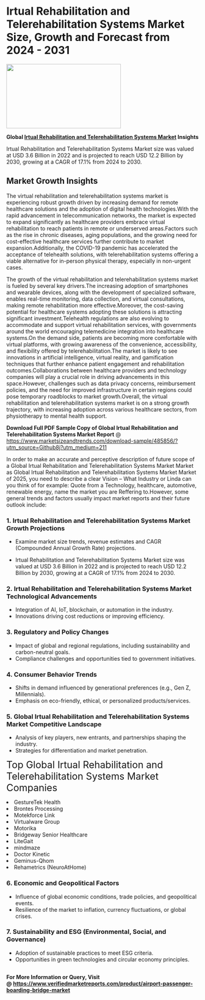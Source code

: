 <H1>Irtual Rehabilitation and Telerehabilitation Systems Market Size, Growth and Forecast from 2024 - 2031</H1><img class="aligncenter size-medium wp-image-584254" src="https://thirdeyenews.in/wp-content/uploads/2024/09/Global-Market-Research-300x168.jpeg" alt="" width="300" height="168" /><p><strong>Global&nbsp;<a href="https://www.marketsizeandtrends.com/download-sample/485856/?utm_source=Github8j?utm_medium=211">Irtual Rehabilitation and Telerehabilitation Systems Market</a> Insights</strong></p><p>Irtual Rehabilitation and Telerehabilitation Systems Market size was valued at USD 3.6 Billion in 2022 and is projected to reach USD 12.2 Billion by 2030, growing at a CAGR of 17.1% from 2024 to 2030.</p><p><h2>Market Growth Insights</h2> <p>The virtual rehabilitation and telerehabilitation systems market is experiencing robust growth driven by increasing demand for remote healthcare solutions and the adoption of digital health technologies.With the rapid advancement in telecommunication networks, the market is expected to expand significantly as healthcare providers embrace virtual rehabilitation to reach patients in remote or underserved areas.Factors such as the rise in chronic diseases, aging populations, and the growing need for cost-effective healthcare services further contribute to market expansion.Additionally, the COVID-19 pandemic has accelerated the acceptance of telehealth solutions, with telerehabilitation systems offering a viable alternative for in-person physical therapy, especially in non-urgent cases.</p> <p>The growth of the virtual rehabilitation and telerehabilitation systems market is fueled by several key drivers.The increasing adoption of smartphones and wearable devices, along with the development of specialized software, enables real-time monitoring, data collection, and virtual consultations, making remote rehabilitation more effective.Moreover, the cost-saving potential for healthcare systems adopting these solutions is attracting significant investment.Telehealth regulations are also evolving to accommodate and support virtual rehabilitation services, with governments around the world encouraging telemedicine integration into healthcare systems.On the demand side, patients are becoming more comfortable with virtual platforms, with growing awareness of the convenience, accessibility, and flexibility offered by telerehabilitation.The market is likely to see innovations in artificial intelligence, virtual reality, and gamification techniques that further enhance patient engagement and rehabilitation outcomes.Collaborations between healthcare providers and technology companies will play a crucial role in driving advancements in this space.However, challenges such as data privacy concerns, reimbursement policies, and the need for improved infrastructure in certain regions could pose temporary roadblocks to market growth.Overall, the virtual rehabilitation and telerehabilitation systems market is on a strong growth trajectory, with increasing adoption across various healthcare sectors, from physiotherapy to mental health support.<p><span class=""><strong>Download Full PDF Sample Copy of Global Irtual Rehabilitation and Telerehabilitation Systems Market Report</strong> @ <a href="https://www.marketsizeandtrends.com/download-sample/485856/?utm_source=Github8j?utm_medium=211" target="_blank">https://www.marketsizeandtrends.com/download-sample/485856/?utm_source=Github8j?utm_medium=211</a></span></p><p>In order to make an accurate and perceptive description of future scope of a Global&nbsp;Irtual Rehabilitation and Telerehabilitation Systems Market Market as Global&nbsp;Irtual Rehabilitation and Telerehabilitation Systems Market Market of 2025, you need to describe a clear Vision &ndash; What Industry or Linda can you think of for example: Quote from a Technology, healthcare, automotive, renewable energy, name the market you are Reffering to.However, some general trends and factors usually impact market reports and their future outlook include:</p><h3>1.&nbsp;<strong>Irtual Rehabilitation and Telerehabilitation Systems Market Growth Projections</strong></h3><ul><li>Examine market size trends, revenue estimates and CAGR (Compounded Annual Growth Rate) projections.</li><li><p>Irtual Rehabilitation and Telerehabilitation Systems Market size was valued at USD 3.6 Billion in 2022 and is projected to reach USD 12.2 Billion by 2030, growing at a CAGR of 17.1% from 2024 to 2030.</p></li></ul><h3>2.&nbsp;<strong>Irtual Rehabilitation and Telerehabilitation Systems Market Technological Advancements</strong></h3><ul><li>Integration of AI, IoT, blockchain, or automation in the industry.</li><li>Innovations driving cost reductions or improving efficiency.</li></ul><h3>3.&nbsp;<strong>Regulatory and Policy Changes</strong></h3><ul><li>Impact of global and regional regulations, including sustainability and carbon-neutral goals.</li><li>Compliance challenges and opportunities tied to government initiatives.</li></ul><h3>4.&nbsp;<strong>Consumer Behavior Trends</strong></h3><ul><li>Shifts in demand influenced by generational preferences (e.g., Gen Z, Millennials).</li><li>Emphasis on eco-friendly, ethical, or personalized products/services.</li></ul><h3>5.&nbsp;<strong>Global Irtual Rehabilitation and Telerehabilitation Systems Market Competitive Landscape</strong></h3><ul><li>Analysis of key players, new entrants, and partnerships shaping the industry.</li><li>Strategies for differentiation and market penetration.</li></ul><p data-pm-slice="1 1 []"><span style="color: inherit; font-family: inherit; font-size: 25px;">Top Global Irtual Rehabilitation and Telerehabilitation Systems Market Companies</span></p><div class="" data-test-id=""><p><li>GestureTek Health</li><li> Brontes Processing</li><li> Motekforce Link</li><li> Virtualware Group</li><li> Motorika</li><li> Bridgeway Senior Healthcare</li><li> LiteGait</li><li> mindmaze</li><li> Doctor Kinetic</li><li> Geminus-Qhom</li><li> Rehametrics (NeuroAtHome)</li></p></div><h3>6.&nbsp;<strong>Economic and Geopolitical Factors</strong></h3><ul><li>Influence of global economic conditions, trade policies, and geopolitical events.</li><li>Resilience of the market to inflation, currency fluctuations, or global crises.</li></ul><h3>7.&nbsp;<strong>Sustainability and ESG (Environmental, Social, and Governance)</strong></h3><ul><li>Adoption of sustainable practices to meet ESG criteria.</li><li>Opportunities in green technologies and circular economy principles.</li></ul><h2><strong style="font-size: 14px;">For More Information or Query, Visit @&nbsp;</strong><a style="background-color: #ffffff; font-size: 14px;" href="https://www.marketsizeandtrends.com/report/irtual-rehabilitation-and-telerehabilitation-systems-market/" target="_blank">https://www.verifiedmarketreports.com/product/airport-passenger-boarding-bridge-market</a></h2>